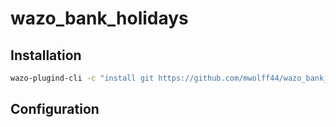 # wazo_bank_holidays

## Installation

```bash
wazo-plugind-cli -c "install git https://github.com/mwolff44/wazo_bank_holidays"
```

## Configuration
